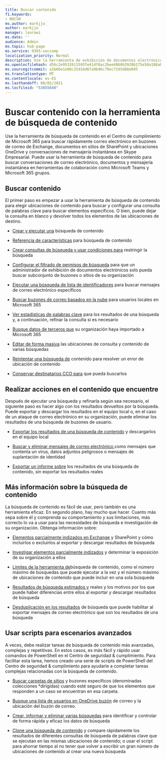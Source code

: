 ```yaml
---
title: Buscar contenido
f1.keywords:
- NOCSH
ms.author: markjjo
author: markjjo
manager: laurawi
ms.date: ''
audience: Admin
ms.topic: hub-page
ms.service: O365-seccomp
localization_priority: Normal
description: Use la herramienta de exhibición de documentos electrónicos de búsqueda de contenido en Centro de cumplimiento de Microsoft 365 para buscar rápidamente correo electrónico en buzones de Exchange, documentos en sitios de SharePoint y ubicaciones OneDrive y conversaciones de mensajería instantánea en Skype Empresarial.
ms.openlocfilehash: d56c2e9532611593fe41df8ac2bee4860b3920b175e50a188abbc8de67812473
ms.sourcegitcommit: a1b66e1e80c25d14d67a9b46c79ec7245d88e045
ms.translationtype: MT
ms.contentlocale: es-ES
ms.lasthandoff: 08/05/2021
ms.locfileid: "53855640"
---
```

# <a name="search-for-content-using-the-content-search-tool"></a>Buscar contenido con la herramienta de búsqueda de contenido

Use la herramienta de búsqueda de contenido en el Centro de cumplimiento de Microsoft 365 para buscar rápidamente correo electrónico en buzones de correo de Exchange, documentos en sitios de SharePoint y ubicaciones OneDrive y conversaciones de mensajería instantánea en Skype Empresarial. Puede usar la herramienta de búsqueda de contenido para buscar conversaciones de correo electrónico, documentos y mensajería instantánea en herramientas de colaboración como Microsoft Teams y Microsoft 365 grupos.
  
## <a name="search-for-content"></a>Buscar contenido

El primer paso es empezar a usar la herramienta de búsqueda de contenido para elegir ubicaciones de contenido para buscar y configurar una consulta de palabras clave para buscar elementos específicos. O bien, puede dejar la consulta en blanco y devolver todos los elementos de las ubicaciones de destino.
  
- [Crear y ejecutar una](content-search.md) búsqueda de contenido

- [Referencia de características](content-search-reference.md) para búsqueda de contenido

- [Crear consultas de búsqueda y usar condiciones para](keyword-queries-and-search-conditions.md) restringir la búsqueda

- [Configurar el filtrado de permisos de búsqueda](permissions-filtering-for-content-search.md) para que un administrador de exhibición de documentos electrónicos solo pueda buscar subconjunto de buzones o sitios de su organización

- [Ejecutar una búsqueda de lista de identificadores](csv-file-for-an-id-list-content-search.md) para buscar mensajes de correo electrónico específicos

- [Buscar buzones de correo basados en la nube](search-cloud-based-mailboxes-for-on-premises-users.md) para usuarios locales en Microsoft 365

- [Ver estadísticas de palabras clave](view-keyword-statistics-for-content-search.md) para los resultados de una búsqueda y, a continuación, refinar la consulta si es necesario

- [Busque datos de terceros que](use-content-search-to-search-third-party-data-that-was-imported.md) su organización haya importado a Microsoft 365

- [Editar de forma masiva](bulk-edit-content-searches.md) las ubicaciones de consulta y contenido de varias búsquedas

- [Reintentar una búsqueda de](retry-failed-content-search.md) contenido para resolver un error de ubicación de contenido

- [Conservar destinatarios CCO para](/exchange/policy-and-compliance/holds/preserve-bcc-recipients-and-group-members) que pueda buscarlos

## <a name="perform-actions-on-content-you-find"></a>Realizar acciones en el contenido que encuentre

Después de ejecutar una búsqueda y refinarla según sea necesario, el siguiente paso es hacer algo con los resultados devueltos por la búsqueda. Puede exportar y descargar los resultados en el equipo local o, en el caso de un ataque de correo electrónico en su organización, puede eliminar los resultados de una búsqueda de buzones de usuario.
  
- [Exportar los resultados de una búsqueda de contenido](export-search-results.md) y descargarlos en el equipo local

- [Buscar y eliminar mensajes de correo electrónico,](search-for-and-delete-messages-in-your-organization.md)como mensajes que contenta un virus, datos adjuntos peligrosos o mensajes de suplantación de identidad

- [Exportar un informe sobre](export-a-content-search-report.md) los resultados de una búsqueda de contenido, sin exportar los resultados reales

## <a name="learn-more-about-content-search"></a>Más información sobre la búsqueda de contenido

La búsqueda de contenido es fácil de usar, pero también es una herramienta eficaz. En segundo plano, hay mucho que hacer. Cuanto más sepa sobre él y comprenda su comportamiento y sus limitaciones, más correcto lo va a usar para las necesidades de búsqueda e investigación de su organización. Obtenga información sobre:
  
- [Elementos parcialmente indizados en Exchange](partially-indexed-items-in-content-search.md) y SharePoint y cómo incluirlos o excluirlos al exportar y descargar resultados de búsqueda

- [Investigar elementos parcialmente indizados](investigating-partially-indexed-items-in-ediscovery.md) y determinar la exposición de su organización a ellos

- [Límites de la herramienta de](limits-for-content-search.md)búsqueda de contenido, como el número máximo de búsquedas que puede ejecutar a la vez y el número máximo de ubicaciones de contenido que puede incluir en una sola búsqueda

- [Resultados de búsqueda estimados y](differences-between-estimated-and-actual-ediscovery-search-results.md) reales y los motivos por los que puede haber diferencias entre ellos al exportar y descargar resultados de búsqueda

- [Desduplicación en los resultados](de-duplication-in-ediscovery-search-results.md) de búsqueda que puede habilitar al exportar mensajes de correo electrónico que son los resultados de una búsqueda

## <a name="use-scripts-for-advanced-scenarios"></a>Usar scripts para escenarios avanzados

A veces, debe realizar tareas de búsqueda de contenido más avanzadas, complejas y repetitivas. En estos casos, es más fácil y rápido usar comandos de PowerShell en el Centro de seguridad & cumplimiento. Para facilitar esta tarea, hemos creado una serie de scripts de PowerShell del Centro de seguridad & cumplimiento para ayudarle a completar tareas complejas relacionadas con la búsqueda de contenido.

- [Buscar carpetas de sitios](use-content-search-for-targeted-collections.md) y buzones específicos (denominadas colecciones *dirigidas) cuando esté seguro de que los elementos que responden a un caso se encuentran en esa carpeta.

- [Busque una lista de usuarios en OneDrive buzón](search-the-mailbox-and-onedrive-for-business-for-a-list-of-users.md) de correo y la ubicación del buzón de correo.

- [Crear, informar y eliminar varias búsquedas](create-report-on-and-delete-multiple-content-searches.md) para identificar y controlar de forma rápida y eficaz los datos de búsqueda

- [Clone una búsqueda de contenido](clone-a-content-search.md) y compare rápidamente los resultados de diferentes consultas de búsqueda de palabras clave que se ejecutan en las mismas ubicaciones de contenido; o usar el script para ahorrar tiempo al no tener que volver a escribir un gran número de ubicaciones de contenido al crear una nueva búsqueda